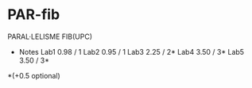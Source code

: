 # PAR-fib
PARAL·LELISME FIB(UPC)

- Notes
Lab1 0.98 / 1
Lab2 0.95 / 1
Lab3 2.25 / 2*
Lab4 3.50 / 3*
Lab5 3.50 / 3*

 *(+0.5 optional)

